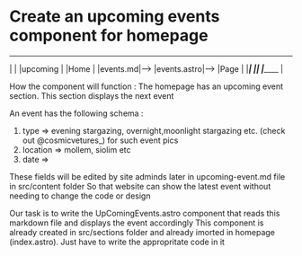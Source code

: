 

# Create an upcoming events component for homepage
___________     _________         _________
|         |     |upcoming   |    |Home    |
|events.md|-->  |events.astro|--> |Page    |
|_________|     |____________|    |_______ |

How the component will function :
The homepage has an upcoming event section. This section displays the next event

An event has the following schema :
1. type => evening stargazing, overnight,moonlight stargazing etc. (check out @cosmicvetures_) for such event pics
2. location => mollem, siolim etc
3. date =>

These fields will be edited by site adminds later in upcoming-event.md file in src/content folder
So that website can show the latest event without needing to change the code or design

Our task is to write the UpComingEvents.astro component that reads this markdown file and displays the event accordingly
This component is already created in src/sections folder and already imorted in homepage (index.astro). Just have to write the appropritate code in it

